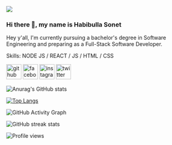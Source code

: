 

![](https://user-images.githubusercontent.com/82251942/131951544-d191bdc7-49dc-4881-be7e-9fc5b406380c.jpg)
### Hi there 👋, my name is Habibulla Sonet


Hey y'all, I'm currently pursuing a bachelor's degree in Software Engineering and preparing as a Full-Stack Software Developer.

Skills: NODE JS / REACT / JS / HTML / CSS



[<img src='https://cdn.jsdelivr.net/npm/simple-icons@3.0.1/icons/github.svg' alt='github' height='40'>](https://github.com/habibullasonet)  [<img src='https://cdn.jsdelivr.net/npm/simple-icons@3.0.1/icons/facebook.svg' alt='facebook' height='40'>](https://www.facebook.com/habibulla.sonet)  [<img src='https://cdn.jsdelivr.net/npm/simple-icons@3.0.1/icons/instagram.svg' alt='instagram' height='40'>](https://www.instagram.com/habibullasonet/)  [<img src='https://cdn.jsdelivr.net/npm/simple-icons@3.0.1/icons/twitter.svg' alt='twitter' height='40'>](https://twitter.com/habibullasonet)  

![Anurag's GitHub stats](https://github-readme-stats.vercel.app/api?username=habibullasonet&show_icons=true&theme=slateorange&title_color=ffc600&icon_color=ffc600)

[![Top Langs](https://github-readme-stats.vercel.app/api/top-langs/?username=habibullasonet&layout=compact)](https://github.com/anuraghazra/github-readme-stats)

![GitHub Activity Graph](https://activity-graph.herokuapp.com/graph?username=habibullasonet)  

![GitHub streak stats](https://github-readme-streak-stats.herokuapp.com/?user=habibullasonet)  

![Profile views](https://gpvc.arturio.dev/habibullasonet)  
